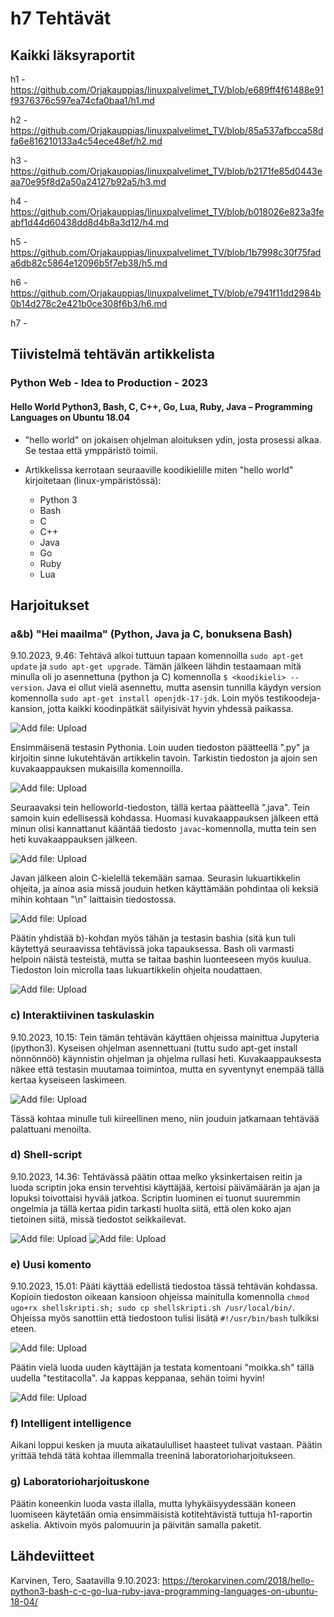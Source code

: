 # h7 Tehtävät

## Kaikki läksyraportit

h1 - https://github.com/Orjakauppias/linuxpalvelimet_TV/blob/e689ff4f61488e91f9376376c597ea74cfa0baa1/h1.md

h2 - https://github.com/Orjakauppias/linuxpalvelimet_TV/blob/85a537afbcca58dfa6e816210133a4c54ece48ef/h2.md

h3 - https://github.com/Orjakauppias/linuxpalvelimet_TV/blob/b2171fe85d0443eaa70e95f8d2a50a24127b92a5/h3.md

h4 - https://github.com/Orjakauppias/linuxpalvelimet_TV/blob/b018026e823a3feabf1d44d60438dd8d4b8a3d12/h4.md

h5 - https://github.com/Orjakauppias/linuxpalvelimet_TV/blob/1b7998c30f75fada6db82c5864e12096b5f7eb38/h5.md

h6 - https://github.com/Orjakauppias/linuxpalvelimet_TV/blob/e7941f11dd2984b0b14d278c2e421b0ce308f6b3/h6.md

h7 - 

## Tiivistelmä tehtävän artikkelista

###  Python Web - Idea to Production - 2023

#### Hello World Python3, Bash, C, C++, Go, Lua, Ruby, Java – Programming Languages on Ubuntu 18.04

- "hello world" on jokaisen ohjelman aloituksen ydin, josta prosessi alkaa. Se testaa että ymppäristö toimii.

- Artikkelissa kerrotaan seuraaville koodikielille miten "hello world" kirjoitetaan (linux-ympäristössä):
  - Python 3
  - Bash
  - C
  - C++
  - Java
  - Go
  - Ruby
  - Lua 


## Harjoitukset

### a&b) "Hei maailma" (Python, Java ja C, bonuksena Bash)

9.10.2023, 9.46:
Tehtävä alkoi tuttuun tapaan komennoilla `sudo apt-get update` ja `sudo apt-get upgrade`. Tämän jälkeen lähdin
testaamaan mitä minulla oli jo asennettuna (python ja C) komennolla `$ <koodikieli> --version`. Java ei
ollut vielä asennettu, mutta asensin tunnilla käydyn version komennolla `sudo apt-get install openjdk-17-jdk`.
Loin myös testikoodeja-kansion, jotta kaikki koodinpätkät säilyisivät hyvin yhdessä paikassa.

![Add file: Upload](a1Asenna.png)

Ensimmäisenä testasin Pythonia. Loin uuden tiedoston päätteellä ".py" ja kirjoitin sinne lukutehtävän artikkelin 
tavoin. Tarkistin tiedoston ja ajoin sen kuvakaappauksen mukaisilla komennoilla.

![Add file: Upload](a2Python.png)

Seuraavaksi tein helloworld-tiedoston, tällä kertaa päätteellä ".java". Tein samoin kuin edellisessä kohdassa. 
Huomasi kuvakaappauksen jälkeen että minun olisi kannattanut kääntää tiedosto `javac`-komennolla, mutta tein sen heti
kuvakaappauksen jälkeen.

![Add file: Upload](a3Java.png)

Javan jälkeen aloin C-kielellä tekemään samaa. Seurasin lukuartikkelin ohjeita, ja ainoa asia missä jouduin hetken
käyttämään pohdintaa oli keksiä mihin kohtaan "\n" laittaisin tiedostossa.

![Add file: Upload](a4C.png)

Päätin yhdistää b)-kohdan myös tähän ja testasin bashia (sitä kun tuli käytettyä seuraavissa tehtävissä joka
tapauksessa. Bash oli varmasti helpoin näistä testeistä, mutta se taitaa bashin luonteeseen myös kuulua. Tiedoston
loin microlla taas lukuartikkelin ohjeita noudattaen.

![Add file: Upload](b1Bash.png)

### c) Interaktiivinen taskulaskin

9.10.2023, 10.15:
Tein tämän tehtävän käyttäen ohjeissa mainittua Jupyteria (ipython3). Kyseisen ohjelman asennettuani (tuttu
sudo apt-get install nönnönnöö) käynnistin ohjelman ja ohjelma rullasi heti. Kuvakaappauksesta 
näkee että testasin muutamaa toimintoa, mutta en syventynyt enempää tällä kertaa kyseiseen laskimeen.

![Add file: Upload](c1iPython.png)

Tässä kohtaa minulle tuli kiireellinen meno, niin jouduin jatkamaan tehtävää palattuani menoilta.


### d) Shell-script

9.10.2023, 14.36:
Tehtävässä päätin ottaa melko yksinkertaisen reitin ja luoda scriptin joka ensin tervehtisi käyttäjää, kertoisi 
päivämäärän ja ajan ja lopuksi toivottaisi hyvää jatkoa. Scriptin luominen ei tuonut suuremmin ongelmia ja tällä 
kertaa pidin tarkasti huolta siitä, että olen koko ajan tietoinen siitä, missä tiedostot seikkailevat.

![Add file: Upload](d2Script.png)
![Add file: Upload](d1Shell.png)


### e) Uusi komento

9.10.2023, 15.01:
Pääti käyttää edellistä tiedostoa tässä tehtävän kohdassa. Kopioin tiedoston oikeaan kansioon ohjeissa mainitulla 
komennolla `chmod ugo+rx shellskripti.sh; sudo cp shellskripti.sh /usr/local/bin/`. Ohjeissa myös sanottiin että tiedostoon
tulisi lisätä `#!/usr/bin/bash` tulkiksi eteen.

![Add file: Upload](e1Komento.png)

Päätin vielä luoda uuden käyttäjän ja testata komentoani "moikka.sh" tällä uudella "testitacolla". Ja kappas keppanaa, sehän 
toimi hyvin!

![Add file: Upload](e2Toimii.png)


### f) Intelligent intelligence

Aikani loppui kesken ja muuta aikataululliset haasteet tulivat vastaan. Päätin yrittää tehdä tätä kohtaa 
illemmalla treeninä laboratorioharjoitukseen. 

### g) Laboratorioharjoituskone

Päätin koneenkin luoda vasta illalla, mutta lyhykäisyydessään koneen luomiseen käytetään omia ensimmäisistä 
kotitehtävistä tuttuja h1-raportin askelia. Aktivoin myös palomuurin ja päivitän samalla paketit.


## Lähdeviitteet

Karvinen, Tero, Saatavilla 9.10.2023: https://terokarvinen.com/2018/hello-python3-bash-c-c-go-lua-ruby-java-programming-languages-on-ubuntu-18-04/
